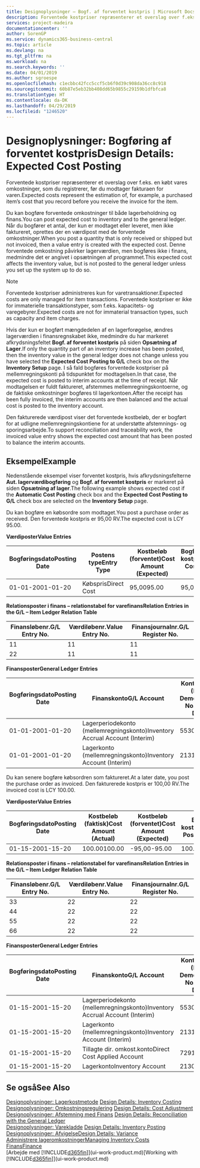```yaml
---
title: Designoplysninger – Bogf. af forventet kostpris | Microsoft Docs
description: Forventede kostpriser repræsenterer et overslag over f.eks. en købt vares omkostninger, som du registrerer, før du modtager fakturaen for varen.
services: project-madeira
documentationcenter: ''
author: SorenGP
ms.service: dynamics365-business-central
ms.topic: article
ms.devlang: na
ms.tgt_pltfrm: na
ms.workload: na
ms.search.keywords: ''
ms.date: 04/01/2019
ms.author: sgroespe
ms.openlocfilehash: c1ecbbc42fcc5ccf5cb6f0d39c908da36cc8c918
ms.sourcegitcommit: 60b87e5eb32bb408dd65b9855c29159b1dfbfca8
ms.translationtype: HT
ms.contentlocale: da-DK
ms.lasthandoff: 04/29/2019
ms.locfileid: "1246520"
---
```

# <a name="design-details-expected-cost-posting"></a><span data-ttu-id="51615-103">Designoplysninger: Bogføring af forventet kostpris</span><span class="sxs-lookup"><span data-stu-id="51615-103">Design Details: Expected Cost Posting</span></span>
<span data-ttu-id="51615-104">Forventede kostpriser repræsenterer et overslag over f.eks. en købt vares omkostninger, som du registrerer, før du modtager fakturaen for varen.</span><span class="sxs-lookup"><span data-stu-id="51615-104">Expected costs represent the estimation of, for example, a purchased item’s cost that you record before you receive the invoice for the item.</span></span>  

 <span data-ttu-id="51615-105">Du kan bogføre forventede omkostninger til både lagerbeholdning og finans.</span><span class="sxs-lookup"><span data-stu-id="51615-105">You can post expected cost to inventory and to the general ledger.</span></span> <span data-ttu-id="51615-106">Når du bogfører et antal, der kun er modtaget eller leveret, men ikke faktureret, oprettes der en værdipost med de forventede omkostninger.</span><span class="sxs-lookup"><span data-stu-id="51615-106">When you post a quantity that is only received or shipped but not invoiced, then a value entry is created with the expected cost.</span></span> <span data-ttu-id="51615-107">Denne forventede omkostning påvirker lagerværdien, men bogføres ikke i finans, medmindre det er angivet i opsætningen af programmet.</span><span class="sxs-lookup"><span data-stu-id="51615-107">This expected cost affects the inventory value, but is not posted to the general ledger unless you set up the system up to do so.</span></span>  

> [!NOTE]  
>  <span data-ttu-id="51615-108">Forventede kostpriser administreres kun for varetransaktioner.</span><span class="sxs-lookup"><span data-stu-id="51615-108">Expected costs are only managed for item transactions.</span></span> <span data-ttu-id="51615-109">Forventede kostpriser er ikke for immaterielle transaktionstyper, som f.eks. kapacitets- og varegebyrer.</span><span class="sxs-lookup"><span data-stu-id="51615-109">Expected costs are not for immaterial transaction types, such as capacity and item charges.</span></span>  

 <span data-ttu-id="51615-110">Hvis der kun er bogført mængdedelen af en lagerforøgelse, ændres lagerværdien i finansregnskabet ikke, medmindre du har markeret afkrydsningsfeltet **Bogf. af forventet kostpris** på siden **Opsætning af Lager**.</span><span class="sxs-lookup"><span data-stu-id="51615-110">If only the quantity part of an inventory increase has been posted, then the inventory value in the general ledger does not change unless you have selected the **Expected Cost Posting to G/L** check box on the **Inventory Setup** page.</span></span> <span data-ttu-id="51615-111">I så fald bogføres forventede kostpriser på mellemregningskonti på tidspunktet for modtagelsen.</span><span class="sxs-lookup"><span data-stu-id="51615-111">In that case, the expected cost is posted to interim accounts at the time of receipt.</span></span> <span data-ttu-id="51615-112">Når modtagelsen er fuldt faktureret, afstemmes mellemregningskontoerne, og de faktiske omkostninger bogføres til lagerkontoen.</span><span class="sxs-lookup"><span data-stu-id="51615-112">After the receipt has been fully invoiced, the interim accounts are then balanced and the actual cost is posted to the inventory account.</span></span>  

 <span data-ttu-id="51615-113">Den fakturerede værdipost viser det forventede kostbeløb, der er bogført for at udligne mellemregningskontiene for at understøtte afstemnings- og sporingsarbejde.</span><span class="sxs-lookup"><span data-stu-id="51615-113">To support reconciliation and traceability work, the invoiced value entry shows the expected cost amount that has been posted to balance the interim accounts.</span></span>  

## <a name="example"></a><span data-ttu-id="51615-114">Eksempel</span><span class="sxs-lookup"><span data-stu-id="51615-114">Example</span></span>  
 <span data-ttu-id="51615-115">Nedenstående eksempel viser forventet kostpris, hvis afkrydsningsfelterne **Aut. lagerværdibogføring** og **Bogf. af forventet kostpris** er markeret på siden **Opsætning af lager**.</span><span class="sxs-lookup"><span data-stu-id="51615-115">The following example shows expected cost if the **Automatic Cost Posting** check box and the **Expected Cost Posting to G/L** check box are selected on the **Inventory Setup** page.</span></span>  

 <span data-ttu-id="51615-116">Du kan bogføre en købsordre som modtaget.</span><span class="sxs-lookup"><span data-stu-id="51615-116">You post a purchase order as received.</span></span> <span data-ttu-id="51615-117">Den forventede kostpris er 95,00 RV.</span><span class="sxs-lookup"><span data-stu-id="51615-117">The expected cost is LCY 95.00.</span></span>  

 <span data-ttu-id="51615-118">**Værdiposter**</span><span class="sxs-lookup"><span data-stu-id="51615-118">**Value Entries**</span></span>  

|<span data-ttu-id="51615-119">Bogføringsdato</span><span class="sxs-lookup"><span data-stu-id="51615-119">Posting Date</span></span>|<span data-ttu-id="51615-120">Postens type</span><span class="sxs-lookup"><span data-stu-id="51615-120">Entry Type</span></span>|<span data-ttu-id="51615-121">Kostbeløb (forventet)</span><span class="sxs-lookup"><span data-stu-id="51615-121">Cost Amount (Expected)</span></span>|<span data-ttu-id="51615-122">Bogført forventet kostpris</span><span class="sxs-lookup"><span data-stu-id="51615-122">Expected Cost Posted to G/L</span></span>|<span data-ttu-id="51615-123">Forventet kostpris</span><span class="sxs-lookup"><span data-stu-id="51615-123">Expected Cost</span></span>|<span data-ttu-id="51615-124">Varepostløbenr.</span><span class="sxs-lookup"><span data-stu-id="51615-124">Item Ledger Entry No.</span></span>|<span data-ttu-id="51615-125">Løbenr.</span><span class="sxs-lookup"><span data-stu-id="51615-125">Entry No.</span></span>|  
|------------------|----------------|------------------------------|----------------------------------|-------------------|---------------------------|---------------|  
|<span data-ttu-id="51615-126">01-01-20</span><span class="sxs-lookup"><span data-stu-id="51615-126">01-01-20</span></span>|<span data-ttu-id="51615-127">Købspris</span><span class="sxs-lookup"><span data-stu-id="51615-127">Direct Cost</span></span>|<span data-ttu-id="51615-128">95,00</span><span class="sxs-lookup"><span data-stu-id="51615-128">95.00</span></span>|<span data-ttu-id="51615-129">95,00</span><span class="sxs-lookup"><span data-stu-id="51615-129">95.00</span></span>|<span data-ttu-id="51615-130">Ja</span><span class="sxs-lookup"><span data-stu-id="51615-130">Yes</span></span>|<span data-ttu-id="51615-131">1</span><span class="sxs-lookup"><span data-stu-id="51615-131">1</span></span>|<span data-ttu-id="51615-132">1</span><span class="sxs-lookup"><span data-stu-id="51615-132">1</span></span>|  

 <span data-ttu-id="51615-133">**Relationsposter i finans – relationstabel for varefinans**</span><span class="sxs-lookup"><span data-stu-id="51615-133">**Relation Entries in the G/L – Item Ledger Relation Table**</span></span>  

|<span data-ttu-id="51615-134">Finansløbenr.</span><span class="sxs-lookup"><span data-stu-id="51615-134">G/L Entry No.</span></span>|<span data-ttu-id="51615-135">Værdiløbenr.</span><span class="sxs-lookup"><span data-stu-id="51615-135">Value Entry No.</span></span>|<span data-ttu-id="51615-136">Finansjournalnr.</span><span class="sxs-lookup"><span data-stu-id="51615-136">G/L Register No.</span></span>|  
|--------------------|---------------------|-----------------------|  
|<span data-ttu-id="51615-137">1</span><span class="sxs-lookup"><span data-stu-id="51615-137">1</span></span>|<span data-ttu-id="51615-138">1</span><span class="sxs-lookup"><span data-stu-id="51615-138">1</span></span>|<span data-ttu-id="51615-139">1</span><span class="sxs-lookup"><span data-stu-id="51615-139">1</span></span>|  
|<span data-ttu-id="51615-140">2</span><span class="sxs-lookup"><span data-stu-id="51615-140">2</span></span>|<span data-ttu-id="51615-141">1</span><span class="sxs-lookup"><span data-stu-id="51615-141">1</span></span>|<span data-ttu-id="51615-142">1</span><span class="sxs-lookup"><span data-stu-id="51615-142">1</span></span>|  

 <span data-ttu-id="51615-143">**Finansposter**</span><span class="sxs-lookup"><span data-stu-id="51615-143">**General Ledger Entries**</span></span>  

|<span data-ttu-id="51615-144">Bogføringsdato</span><span class="sxs-lookup"><span data-stu-id="51615-144">Posting Date</span></span>|<span data-ttu-id="51615-145">Finanskonto</span><span class="sxs-lookup"><span data-stu-id="51615-145">G/L Account</span></span>|<span data-ttu-id="51615-146">Kontonummer (En-US Demo)</span><span class="sxs-lookup"><span data-stu-id="51615-146">Account No. (En-US Demo)</span></span>|<span data-ttu-id="51615-147">Beløb</span><span class="sxs-lookup"><span data-stu-id="51615-147">Amount</span></span>|<span data-ttu-id="51615-148">Løbenr.</span><span class="sxs-lookup"><span data-stu-id="51615-148">Entry No.</span></span>|  
|------------------|------------------|---------------------------------|------------|---------------|  
|<span data-ttu-id="51615-149">01-01-20</span><span class="sxs-lookup"><span data-stu-id="51615-149">01-01-20</span></span>|<span data-ttu-id="51615-150">Lagerperiodekonto (mellemregningskonto)</span><span class="sxs-lookup"><span data-stu-id="51615-150">Inventory Accrual Account (Interim)</span></span>|<span data-ttu-id="51615-151">5530</span><span class="sxs-lookup"><span data-stu-id="51615-151">5530</span></span>|<span data-ttu-id="51615-152">-95,00</span><span class="sxs-lookup"><span data-stu-id="51615-152">-95.00</span></span>|<span data-ttu-id="51615-153">2</span><span class="sxs-lookup"><span data-stu-id="51615-153">2</span></span>|  
|<span data-ttu-id="51615-154">01-01-20</span><span class="sxs-lookup"><span data-stu-id="51615-154">01-01-20</span></span>|<span data-ttu-id="51615-155">Lagerkonto (mellemregningskonto)</span><span class="sxs-lookup"><span data-stu-id="51615-155">Inventory Account (Interim)</span></span>|<span data-ttu-id="51615-156">2131</span><span class="sxs-lookup"><span data-stu-id="51615-156">2131</span></span>|<span data-ttu-id="51615-157">95,00</span><span class="sxs-lookup"><span data-stu-id="51615-157">95.00</span></span>|<span data-ttu-id="51615-158">1</span><span class="sxs-lookup"><span data-stu-id="51615-158">1</span></span>|  

 <span data-ttu-id="51615-159">Du kan senere bogføre købsordren som faktureret.</span><span class="sxs-lookup"><span data-stu-id="51615-159">At a later date, you post the purchase order as invoiced.</span></span> <span data-ttu-id="51615-160">Den fakturerede kostpris er 100,00 RV.</span><span class="sxs-lookup"><span data-stu-id="51615-160">The invoiced cost is LCY 100.00.</span></span>  

 <span data-ttu-id="51615-161">**Værdiposter**</span><span class="sxs-lookup"><span data-stu-id="51615-161">**Value Entries**</span></span>  

|<span data-ttu-id="51615-162">Bogføringsdato</span><span class="sxs-lookup"><span data-stu-id="51615-162">Posting Date</span></span>|<span data-ttu-id="51615-163">Kostbeløb (faktisk)</span><span class="sxs-lookup"><span data-stu-id="51615-163">Cost Amount (Actual)</span></span>|<span data-ttu-id="51615-164">Kostbeløb (forventet)</span><span class="sxs-lookup"><span data-stu-id="51615-164">Cost Amount (Expected)</span></span>|<span data-ttu-id="51615-165">Bogført kostværdi</span><span class="sxs-lookup"><span data-stu-id="51615-165">Cost Posted to G/L</span></span>|<span data-ttu-id="51615-166">Forventet kostpris</span><span class="sxs-lookup"><span data-stu-id="51615-166">Expected Cost</span></span>|<span data-ttu-id="51615-167">Varepostløbenr.</span><span class="sxs-lookup"><span data-stu-id="51615-167">Item Ledger Entry No.</span></span>|<span data-ttu-id="51615-168">Løbenr.</span><span class="sxs-lookup"><span data-stu-id="51615-168">Entry No.</span></span>|  
|------------------|----------------------------|------------------------------|-------------------------|-------------------|---------------------------|---------------|  
|<span data-ttu-id="51615-169">01-15-20</span><span class="sxs-lookup"><span data-stu-id="51615-169">01-15-20</span></span>|<span data-ttu-id="51615-170">100.00</span><span class="sxs-lookup"><span data-stu-id="51615-170">100.00</span></span>|<span data-ttu-id="51615-171">-95,00</span><span class="sxs-lookup"><span data-stu-id="51615-171">-95.00</span></span>|<span data-ttu-id="51615-172">100.00</span><span class="sxs-lookup"><span data-stu-id="51615-172">100.00</span></span>|<span data-ttu-id="51615-173">Nej</span><span class="sxs-lookup"><span data-stu-id="51615-173">No</span></span>|<span data-ttu-id="51615-174">1</span><span class="sxs-lookup"><span data-stu-id="51615-174">1</span></span>|<span data-ttu-id="51615-175">2</span><span class="sxs-lookup"><span data-stu-id="51615-175">2</span></span>|  

 <span data-ttu-id="51615-176">**Relationsposter i finans – relationstabel for varefinans**</span><span class="sxs-lookup"><span data-stu-id="51615-176">**Relation Entries in the G/L – Item Ledger Relation Table**</span></span>  

|<span data-ttu-id="51615-177">Finansløbenr.</span><span class="sxs-lookup"><span data-stu-id="51615-177">G/L Entry No.</span></span>|<span data-ttu-id="51615-178">Værdiløbenr.</span><span class="sxs-lookup"><span data-stu-id="51615-178">Value Entry No.</span></span>|<span data-ttu-id="51615-179">Finansjournalnr.</span><span class="sxs-lookup"><span data-stu-id="51615-179">G/L Register No.</span></span>|  
|--------------------|---------------------|-----------------------|  
|<span data-ttu-id="51615-180">3</span><span class="sxs-lookup"><span data-stu-id="51615-180">3</span></span>|<span data-ttu-id="51615-181">2</span><span class="sxs-lookup"><span data-stu-id="51615-181">2</span></span>|<span data-ttu-id="51615-182">2</span><span class="sxs-lookup"><span data-stu-id="51615-182">2</span></span>|  
|<span data-ttu-id="51615-183">4</span><span class="sxs-lookup"><span data-stu-id="51615-183">4</span></span>|<span data-ttu-id="51615-184">2</span><span class="sxs-lookup"><span data-stu-id="51615-184">2</span></span>|<span data-ttu-id="51615-185">2</span><span class="sxs-lookup"><span data-stu-id="51615-185">2</span></span>|  
|<span data-ttu-id="51615-186">5</span><span class="sxs-lookup"><span data-stu-id="51615-186">5</span></span>|<span data-ttu-id="51615-187">2</span><span class="sxs-lookup"><span data-stu-id="51615-187">2</span></span>|<span data-ttu-id="51615-188">2</span><span class="sxs-lookup"><span data-stu-id="51615-188">2</span></span>|  
|<span data-ttu-id="51615-189">6</span><span class="sxs-lookup"><span data-stu-id="51615-189">6</span></span>|<span data-ttu-id="51615-190">2</span><span class="sxs-lookup"><span data-stu-id="51615-190">2</span></span>|<span data-ttu-id="51615-191">2</span><span class="sxs-lookup"><span data-stu-id="51615-191">2</span></span>|  

 <span data-ttu-id="51615-192">**Finansposter**</span><span class="sxs-lookup"><span data-stu-id="51615-192">**General Ledger Entries**</span></span>  

|<span data-ttu-id="51615-193">Bogføringsdato</span><span class="sxs-lookup"><span data-stu-id="51615-193">Posting Date</span></span>|<span data-ttu-id="51615-194">Finanskonto</span><span class="sxs-lookup"><span data-stu-id="51615-194">G/L Account</span></span>|<span data-ttu-id="51615-195">Kontonummer (En-US Demo)</span><span class="sxs-lookup"><span data-stu-id="51615-195">Account No. (En-US Demo)</span></span>|<span data-ttu-id="51615-196">Beløb</span><span class="sxs-lookup"><span data-stu-id="51615-196">Amount</span></span>|<span data-ttu-id="51615-197">Løbenr.</span><span class="sxs-lookup"><span data-stu-id="51615-197">Entry No.</span></span>|  
|------------------|------------------|---------------------------------|------------|---------------|  
|<span data-ttu-id="51615-198">01-15-20</span><span class="sxs-lookup"><span data-stu-id="51615-198">01-15-20</span></span>|<span data-ttu-id="51615-199">Lagerperiodekonto (mellemregningskonto)</span><span class="sxs-lookup"><span data-stu-id="51615-199">Inventory Accrual Account (Interim)</span></span>|<span data-ttu-id="51615-200">5530</span><span class="sxs-lookup"><span data-stu-id="51615-200">5530</span></span>|<span data-ttu-id="51615-201">95,00</span><span class="sxs-lookup"><span data-stu-id="51615-201">95.00</span></span>|<span data-ttu-id="51615-202">4</span><span class="sxs-lookup"><span data-stu-id="51615-202">4</span></span>|  
|<span data-ttu-id="51615-203">01-15-20</span><span class="sxs-lookup"><span data-stu-id="51615-203">01-15-20</span></span>|<span data-ttu-id="51615-204">Lagerkonto (mellemregningskonto)</span><span class="sxs-lookup"><span data-stu-id="51615-204">Inventory Account (Interim)</span></span>|<span data-ttu-id="51615-205">2131</span><span class="sxs-lookup"><span data-stu-id="51615-205">2131</span></span>|<span data-ttu-id="51615-206">-95,00</span><span class="sxs-lookup"><span data-stu-id="51615-206">-95.00</span></span>|<span data-ttu-id="51615-207">3</span><span class="sxs-lookup"><span data-stu-id="51615-207">3</span></span>|  
|<span data-ttu-id="51615-208">01-15-20</span><span class="sxs-lookup"><span data-stu-id="51615-208">01-15-20</span></span>|<span data-ttu-id="51615-209">Tillagte dir. omkost.konto</span><span class="sxs-lookup"><span data-stu-id="51615-209">Direct Cost Applied Account</span></span>|<span data-ttu-id="51615-210">7291</span><span class="sxs-lookup"><span data-stu-id="51615-210">7291</span></span>|<span data-ttu-id="51615-211">-100</span><span class="sxs-lookup"><span data-stu-id="51615-211">-100</span></span>|<span data-ttu-id="51615-212">6</span><span class="sxs-lookup"><span data-stu-id="51615-212">6</span></span>|  
|<span data-ttu-id="51615-213">01-15-20</span><span class="sxs-lookup"><span data-stu-id="51615-213">01-15-20</span></span>|<span data-ttu-id="51615-214">Lagerkonto</span><span class="sxs-lookup"><span data-stu-id="51615-214">Inventory Account</span></span>|<span data-ttu-id="51615-215">2130</span><span class="sxs-lookup"><span data-stu-id="51615-215">2130</span></span>|<span data-ttu-id="51615-216">100</span><span class="sxs-lookup"><span data-stu-id="51615-216">100</span></span>|<span data-ttu-id="51615-217">5</span><span class="sxs-lookup"><span data-stu-id="51615-217">5</span></span>|  

## <a name="see-also"></a><span data-ttu-id="51615-218">Se også</span><span class="sxs-lookup"><span data-stu-id="51615-218">See Also</span></span>
 <span data-ttu-id="51615-219">[Designoplysninger: Lagerkostmetode](design-details-inventory-costing.md) </span><span class="sxs-lookup"><span data-stu-id="51615-219">[Design Details: Inventory Costing](design-details-inventory-costing.md) </span></span>  
 <span data-ttu-id="51615-220">[Designoplysninger: Omkostningsregulering](design-details-cost-adjustment.md) </span><span class="sxs-lookup"><span data-stu-id="51615-220">[Design Details: Cost Adjustment](design-details-cost-adjustment.md) </span></span>  
 <span data-ttu-id="51615-221">[Designoplysninger: Afstemning med Finans](design-details-reconciliation-with-the-general-ledger.md) </span><span class="sxs-lookup"><span data-stu-id="51615-221">[Design Details: Reconciliation with the General Ledger](design-details-reconciliation-with-the-general-ledger.md) </span></span>  
 <span data-ttu-id="51615-222">[Designoplysninger: Varekladde](design-details-inventory-posting.md) </span><span class="sxs-lookup"><span data-stu-id="51615-222">[Design Details: Inventory Posting](design-details-inventory-posting.md) </span></span>  
 [<span data-ttu-id="51615-223">Designoplysninger: Afvigelse</span><span class="sxs-lookup"><span data-stu-id="51615-223">Design Details: Variance</span></span>](design-details-variance.md)  
 [<span data-ttu-id="51615-224">Administrere lageromkostninger</span><span class="sxs-lookup"><span data-stu-id="51615-224">Managing Inventory Costs</span></span>](finance-manage-inventory-costs.md)  
 [<span data-ttu-id="51615-225">Finans</span><span class="sxs-lookup"><span data-stu-id="51615-225">Finance</span></span>](finance.md)  
 <span data-ttu-id="51615-226">[Arbejde med [!INCLUDE[d365fin](includes/d365fin_md.md)]](ui-work-product.md)</span><span class="sxs-lookup"><span data-stu-id="51615-226">[Working with [!INCLUDE[d365fin](includes/d365fin_md.md)]](ui-work-product.md)</span></span>
